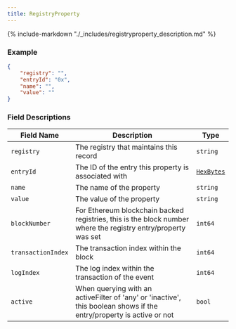```yaml
---
title: RegistryProperty
---
```

{% include-markdown "./_includes/registryproperty_description.md" %}

### Example

```json
{
    "registry": "",
    "entryId": "0x",
    "name": "",
    "value": ""
}
```

### Field Descriptions

| Field Name | Description | Type |
|------------|-------------|------|
| `registry` | The registry that maintains this record | `string` |
| `entryId` | The ID of the entry this property is associated with | [`HexBytes`](simpletypes.md#hexbytes) |
| `name` | The name of the property | `string` |
| `value` | The value of the property | `string` |
| `blockNumber` | For Ethereum blockchain backed registries, this is the block number where the registry entry/property was set | `int64` |
| `transactionIndex` | The transaction index within the block | `int64` |
| `logIndex` | The log index within the transaction of the event | `int64` |
| `active` | When querying with an activeFilter of 'any' or 'inactive', this boolean shows if the entry/property is active or not | `bool` |

